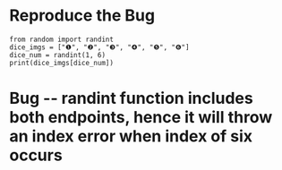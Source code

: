 # Reproduce the Bug

```
from random import randint
dice_imgs = ["❶", "❷", "❸", "❹", "❺", "❻"]
dice_num = randint(1, 6)
print(dice_imgs[dice_num])
```

# Bug -- randint function includes both endpoints, hence it will throw an index error when index of six occurs 
